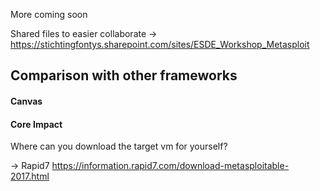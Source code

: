 More coming soon

Shared files to easier collaborate
-> https://stichtingfontys.sharepoint.com/sites/ESDE_Workshop_Metasploit

## Comparison with other frameworks

#### Canvas

#### Core Impact


Where can you download the target vm for yourself? 

-> Rapid7 https://information.rapid7.com/download-metasploitable-2017.html
